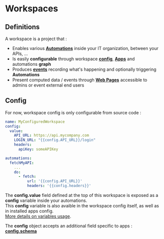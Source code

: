 # Workspaces

## Definitions

A workspace is a project that :  

* Enables various [**Automations**](automations) inside your IT organization, between your APIs, ...
* Is easily **configurable** through workspace [**config**](#config), [**Apps**](apps) and automations **graph** 
* Produces [**events**](automations#events) recording what's happening and optionally triggering **Automations**  
* Present computed data / events through [**Web Pages**](pages) accessible to admins or event external end users


## Config

For now, workspace config is only configurable from source code :  

```yaml
name: MyConfiguredWorkspace
config:
  value:
    API_URL: https://api.mycompany.com
    LOGIN_URL: "{{config.API_URL}}/login"
    headers:
      apiKey: someAPIKey

automations:
  fetchMyAPI:
    ...
    do:
      - fetch:
          url: '{{config.API_URL}}'
          headers: '{{config.headers}}'
```  

The **config.value** field defined at the top of this workspace is exposed as a **config** variable inside your automations.  
This **config** variable is also avaible in the workspace config itself, as well as in installed apps config.  
[More details on variables usage](automations#variables).  

The **config** object accepts an additional field specific to apps : [**config.schema**](apps#defining-an-app-config-schema)
